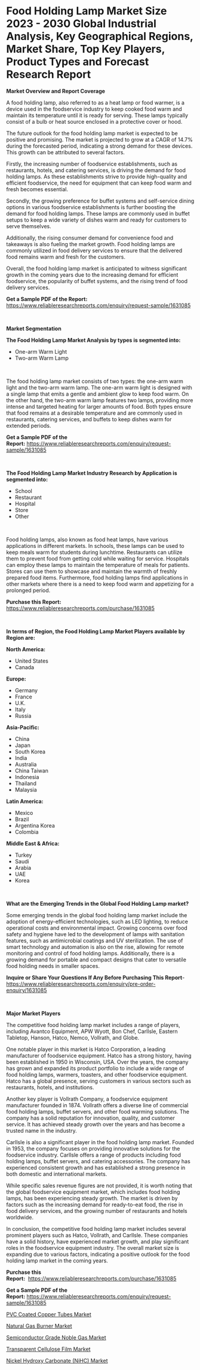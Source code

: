 <p><h1>Food Holding Lamp Market Size 2023 - 2030 Global Industrial Analysis, Key Geographical Regions, Market Share, Top Key Players, Product Types and Forecast Research Report</h1></p><p><strong>Market Overview and Report Coverage</strong></p>
<p><p>A food holding lamp, also referred to as a heat lamp or food warmer, is a device used in the foodservice industry to keep cooked food warm and maintain its temperature until it is ready for serving. These lamps typically consist of a bulb or heat source enclosed in a protective cover or hood.</p><p>The future outlook for the food holding lamp market is expected to be positive and promising. The market is projected to grow at a CAGR of 14.7% during the forecasted period, indicating a strong demand for these devices. This growth can be attributed to several factors.</p><p>Firstly, the increasing number of foodservice establishments, such as restaurants, hotels, and catering services, is driving the demand for food holding lamps. As these establishments strive to provide high-quality and efficient foodservice, the need for equipment that can keep food warm and fresh becomes essential.</p><p>Secondly, the growing preference for buffet systems and self-service dining options in various foodservice establishments is further boosting the demand for food holding lamps. These lamps are commonly used in buffet setups to keep a wide variety of dishes warm and ready for customers to serve themselves.</p><p>Additionally, the rising consumer demand for convenience food and takeaways is also fueling the market growth. Food holding lamps are commonly utilized in food delivery services to ensure that the delivered food remains warm and fresh for the customers.</p><p>Overall, the food holding lamp market is anticipated to witness significant growth in the coming years due to the increasing demand for efficient foodservice, the popularity of buffet systems, and the rising trend of food delivery services.</p></p>
<p><strong>Get a Sample PDF of the Report:</strong> <a href="https://www.reliableresearchreports.com/enquiry/request-sample/1631085">https://www.reliableresearchreports.com/enquiry/request-sample/1631085</a></p>
<p>&nbsp;</p>
<p><strong>Market Segmentation</strong></p>
<p><strong>The Food Holding Lamp Market Analysis by types is segmented into:</strong></p>
<p><ul><li>One-arm Warm Light</li><li>Two-arm Warm Lamp</li></ul></p>
<p>&nbsp;</p>
<p><p>The food holding lamp market consists of two types: the one-arm warm light and the two-arm warm lamp. The one-arm warm light is designed with a single lamp that emits a gentle and ambient glow to keep food warm. On the other hand, the two-arm warm lamp features two lamps, providing more intense and targeted heating for larger amounts of food. Both types ensure that food remains at a desirable temperature and are commonly used in restaurants, catering services, and buffets to keep dishes warm for extended periods.</p></p>
<p><strong>Get a Sample PDF of the Report:</strong>&nbsp;<a href="https://www.reliableresearchreports.com/enquiry/request-sample/1631085">https://www.reliableresearchreports.com/enquiry/request-sample/1631085</a></p>
<p>&nbsp;</p>
<p><strong>The Food Holding Lamp Market Industry Research by Application is segmented into:</strong></p>
<p><ul><li>School</li><li>Restaurant</li><li>Hospital</li><li>Store</li><li>Other</li></ul></p>
<p>&nbsp;</p>
<p><p>Food holding lamps, also known as food heat lamps, have various applications in different markets. In schools, these lamps can be used to keep meals warm for students during lunchtime. Restaurants can utilize them to prevent food from getting cold while waiting for service. Hospitals can employ these lamps to maintain the temperature of meals for patients. Stores can use them to showcase and maintain the warmth of freshly prepared food items. Furthermore, food holding lamps find applications in other markets where there is a need to keep food warm and appetizing for a prolonged period.</p></p>
<p><strong>Purchase this Report:</strong>&nbsp; <a href="https://www.reliableresearchreports.com/purchase/1631085">https://www.reliableresearchreports.com/purchase/1631085</a></p>
<p>&nbsp;</p>
<p><strong>In terms of Region, the Food Holding Lamp Market Players available by Region are:</strong></p>
<p>
    <p> <strong> North America: </strong>
        <ul>
            <li>United States</li>
            <li>Canada</li>
        </ul>
        </p> 
    <p> <strong> Europe: </strong>
        <ul>
            <li>Germany</li>
            <li>France</li>
            <li>U.K.</li>
            <li>Italy</li>
            <li>Russia</li>
        </ul>
        </p> 
    <p> <strong> Asia-Pacific: </strong>
        <ul>
            <li>China</li>
            <li>Japan</li>
            <li>South Korea</li>
            <li>India</li>
            <li>Australia</li>
            <li>China Taiwan</li>
            <li>Indonesia</li>
            <li>Thailand</li>
            <li>Malaysia</li>
        </ul>
        </p> 
    <p> <strong> Latin America: </strong>
        <ul>
            <li>Mexico</li>
            <li>Brazil</li>
            <li>Argentina Korea</li>
            <li>Colombia</li>
        </ul>
        </p> 
    <p> <strong> Middle East & Africa: </strong>
        <ul>
            <li>Turkey</li>
            <li>Saudi</li>
            <li>Arabia</li>
            <li>UAE</li>
            <li>Korea</li>
        </ul>
    </p>
    </p>
<p>&nbsp;</p>
<p><strong>What are the Emerging Trends in the Global Food Holding Lamp market?</strong></p>
<p><p>Some emerging trends in the global food holding lamp market include the adoption of energy-efficient technologies, such as LED lighting, to reduce operational costs and environmental impact. Growing concerns over food safety and hygiene have led to the development of lamps with sanitation features, such as antimicrobial coatings and UV sterilization. The use of smart technology and automation is also on the rise, allowing for remote monitoring and control of food holding lamps. Additionally, there is a growing demand for portable and compact designs that cater to versatile food holding needs in smaller spaces.</p></p>
<p><strong>Inquire or Share Your Questions If Any Before Purchasing This Report</strong>- <a href="https://www.reliableresearchreports.com/enquiry/pre-order-enquiry/1631085">https://www.reliableresearchreports.com/enquiry/pre-order-enquiry/1631085</a></p>
<p>&nbsp;</p>
<p><strong>Major Market Players</strong></p>
<p><p>The competitive food holding lamp market includes a range of players, including Avantco Equipment, APW Wyott, Bon Chef, Carllsle, Eastern Tabletop, Hanson, Hatco, Nemco, Vollrath, and Globe. </p><p>One notable player in this market is Hatco Corporation, a leading manufacturer of foodservice equipment. Hatco has a strong history, having been established in 1950 in Wisconsin, USA. Over the years, the company has grown and expanded its product portfolio to include a wide range of food holding lamps, warmers, toasters, and other foodservice equipment. Hatco has a global presence, serving customers in various sectors such as restaurants, hotels, and institutions.</p><p>Another key player is Vollrath Company, a foodservice equipment manufacturer founded in 1874. Vollrath offers a diverse line of commercial food holding lamps, buffet servers, and other food warming solutions. The company has a solid reputation for innovation, quality, and customer service. It has achieved steady growth over the years and has become a trusted name in the industry.</p><p>Carllsle is also a significant player in the food holding lamp market. Founded in 1953, the company focuses on providing innovative solutions for the foodservice industry. Carllsle offers a range of products including food holding lamps, buffet servers, and catering accessories. The company has experienced consistent growth and has established a strong presence in both domestic and international markets.</p><p>While specific sales revenue figures are not provided, it is worth noting that the global foodservice equipment market, which includes food holding lamps, has been experiencing steady growth. The market is driven by factors such as the increasing demand for ready-to-eat food, the rise in food delivery services, and the growing number of restaurants and hotels worldwide. </p><p>In conclusion, the competitive food holding lamp market includes several prominent players such as Hatco, Vollrath, and Carllsle. These companies have a solid history, have experienced market growth, and play significant roles in the foodservice equipment industry. The overall market size is expanding due to various factors, indicating a positive outlook for the food holding lamp market in the coming years.</p></p>
<p><strong>Purchase this Report:</strong>&nbsp;&nbsp;<a href="https://www.reliableresearchreports.com/purchase/1631085">https://www.reliableresearchreports.com/purchase/1631085</a></p>
<p></p>
<p><strong>Get a Sample PDF of the Report:</strong>&nbsp;<a href="https://www.reliableresearchreports.com/enquiry/request-sample/1631085">https://www.reliableresearchreports.com/enquiry/request-sample/1631085</a></p>
<p><p><a href="https://medium.com/@coltruecker/pvc-coated-copper-tubes-market-size-cagr-trends-2024-2030-6c2de1681d29">PVC Coated Copper Tubes Market</a></p><p><a href="https://medium.com/@jaydonhyatt2023/natural-gas-burner-market-exploring-market-share-market-trends-and-future-growth-421adf0f8fd5">Natural Gas Burner Market</a></p><p><a href="https://github.com/mahnoor2003/Market-Research-Report-List-1/blob/main/semiconductor-grade-noble-gas-market.md">Semiconductor Grade Noble Gas Market</a></p><p><a href="https://medium.com/@malliekozey2023/transparent-cellulose-film-market-size-cagr-trends-2024-2030-0421a464b390">Transparent Cellulose Film Market</a></p><p><a href="https://github.com/abdelrhmankishk22/Market-Research-Report-List-1/blob/main/nickel-hydroxy-carbonate-nihc-market.md">Nickel Hydroxy Carbonate (NiHC) Market</a></p></p>